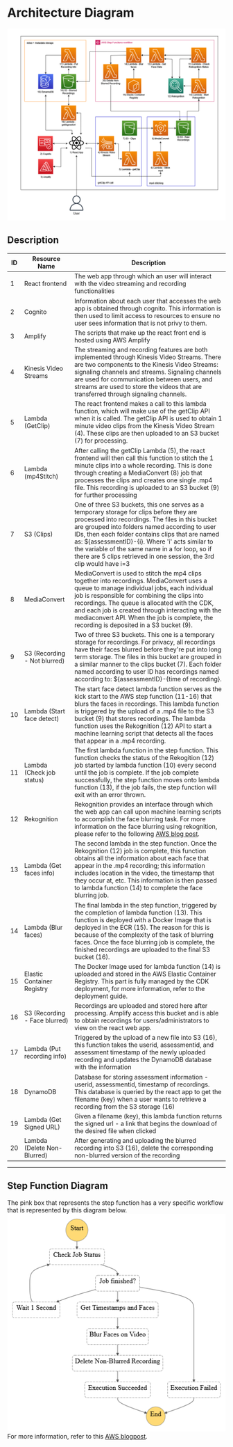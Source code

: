 # Architecture Diagram
![alt text](images/architecture4-1.png)
## Description 
| ID | Resource Name                 | Description |
| -- | ----------------------------- | ----------- | 
| 1  | React frontend                | The web app through which an user will interact with the video streaming and recording functionalities
| 2  | Cognito                       | Information about each user that accesses the web app is obtained through cognito. This information is then used to limit access to resources to ensure no user sees information that is not privy to them.
| 3  | Amplify                       | The scripts that make up the react front end is hosted using AWS Amplify
| 4  | Kinesis Video Streams         | The streaming and recording features are both implemented through Kinesis Video Streams. There are two components to the Kinesis Video Streams: signaling channels and streams. Signaling channels are used for communication between users, and streams are used to store the videos that are transferred through signaling channels. 
| 5  | Lambda (GetClip)              | The react frontend makes a call to this lambda function, which will make use of the getClip API when it is called. The getClip API is used to obtain 1 minute video clips from the Kinesis Video Stream (4). These clips are then uploaded to an S3 bucket (7) for processing.
| 6  | Lambda (mp4Stitch)            | After calling the getClip Lambda (5), the react frontend will then call this function to stitch the 1 minute clips into a whole recording. This is done through creating a MediaConvert (8) job that processes the clips and creates one single .mp4 file. This recording is uploaded to an S3 bucket (9) for further processing
| 7  | S3 (Clips)                    | One of three S3 buckets, this one serves as a temporary storage for clips before they are processed into recordings. The files in this bucket are grouped into folders named according to user IDs, then each folder contains clips that are named as: ${assessmentID}-{i}. Where 'i' acts similar to the variable of the same name in a for loop, so if there are 5 clips retrieved in one session, the 3rd clip would have i=3
| 8  | MediaConvert                  | MediaConvert is used to stitch the mp4 clips together into recordings. MediaConvert uses a queue to manage individual jobs, each individual job is responsible for combining the clips into recordings. The queue is allocated with the CDK, and each job is created through interacting with the mediaconvert API. When the job is complete, the recording is deposited in a S3 bucket (9).
| 9  | S3 (Recording - Not blurred)  | Two of three S3 buckets. This one is a temporary storage for recordings. For privacy, all recordings have their faces blurred before they're put into long term storage. The files in this bucket are grouped in a similar manner to the clips bucket (7). Each folder named according to user ID has recordings named according to: ${assessmentID}-{time of recording}. 
| 10 | Lambda (Start face detect)    | The start face detect lambda function serves as the kick start to the AWS step function (11-16) that blurs the faces in recordings. This lambda function is triggered by the upload of a .mp4 file to the S3 bucket (9) that stores recordings. The lambda function uses the Rekognition (12) API to start a machine learning script that detects all the faces that appear in a .mp4 recording.
| 11 | Lambda (Check job status)     | The first lambda function in the step function. This function checks the status of the Rekogition (12) job started by lambda function (10) every second until the job is complete. If the job complete successfully, the step function moves onto lambda function (13), if the job fails, the step function will exit with an error thrown.
| 12 | Rekognition                   | Rekognition provides an interface through which the web app can call upon machine learning scripts to accomplish the face blurring task. For more information on the face blurring using rekognition, please refer to the following [AWS blog post](https://aws.amazon.com/blogs/machine-learning/blur-faces-in-videos-automatically-with-amazon-rekognition-video/).
| 13 | Lambda (Get faces info)       | The second lambda in the step function. Once the Rekognition (12) job is complete, this function obtains all the information about each face that appear in the .mp4 recording; this information includes location in the video, the timestamp that they occur at, etc. This information is then passed to lambda function (14) to complete the face blurring job.
| 14 | Lambda (Blur faces)           | The final lambda in the step function, triggered by the completion of lambda function (13). This function is deployed with a Docker Image that is deployed in the ECR (15). The reason for this is because of the complexity of the task of blurring faces. Once the face blurring job is complete, the finished recordings are uploaded to the final S3 bucket (16).
| 15 | Elastic Container Registry    | The Docker Image used for lambda function (14) is uploaded and stored in the AWS Elastic Container Registry. This part is fully managed by the CDK deployment, for more information, refer to the deployment guide.
| 16 | S3 (Recording - Face blurred) | Recordings are uploaded and stored here after processing. Amplify access this bucket and is able to obtain recordings for users/administrators to view on the react web app.
| 17 | Lambda (Put recording info)   | Triggered by the upload of a new file into S3 (16), this function takes the userid, assessmentid, and assessment timestamp of the newly uploaded recording and updates the DynamoDB database with the information 
| 18 | DynamoDB                      | Database for storing assessment information - userid, assessmentid, timestamp of recordings. This database is queried by the react app to get the filename (key) when a user wants to retrieve a recording from the S3 storage (16)
| 19 | Lambda (Get Signed URL)       | Given a filename (key), this lambda function returns the signed url - a link that begins the download of the desired file when clicked
| 20 | Lambda (Delete Non-Blurred)   | After generating and uploading the blurred recording into S3 (16), delete the corresponding non-blurred version of the recording
---


## Step Function Diagram
The pink box that represents the step function has a very specific workflow that is represented by this diagram below.
![alt text](images/stepfunctions.png)
For more information, refer to this [AWS blogpost](https://aws.amazon.com/blogs/machine-learning/blur-faces-in-videos-automatically-with-amazon-rekognition-video/).
